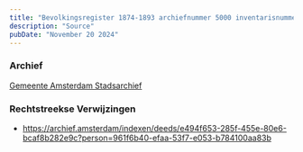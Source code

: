 ```yaml
---
title: "Bevolkingsregister 1874-1893 archiefnummer 5000 inventarisnummer 2339-2"
description: "Source"
pubDate: "November 20 2024"
---
```


### Archief
[Gemeente Amsterdam Stadsarchief](https://archief.amsterdam/)

### Rechtstreekse Verwijzingen
- https://archief.amsterdam/indexen/deeds/e494f653-285f-455e-80e6-bcaf8b282e9c?person=961f6b40-efaa-53f7-e053-b784100aa83b
